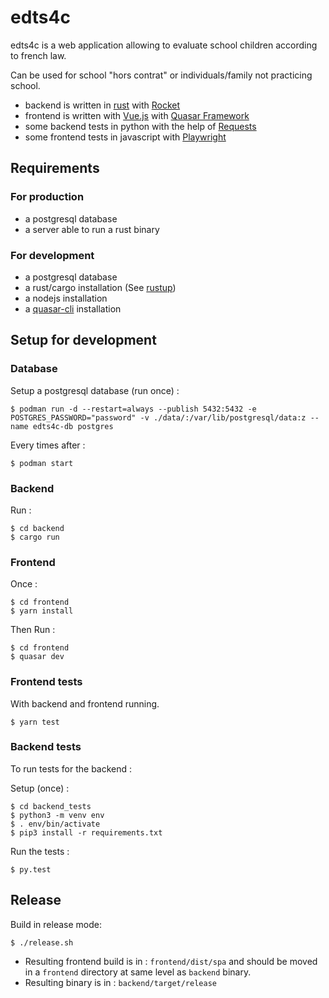 # edts4c

edts4c is a web application allowing to evaluate school children according to french law.

Can be used for school "hors contrat" or individuals/family not practicing school.


* backend is written in [rust](https://www.rust-lang.org/) with [Rocket](https://rocket.rs)
* frontend is written with [Vue.js](https://vuejs.org/) with [Quasar Framework](https://quasar.dev/)
* some backend tests in python with the help of [Requests](https://requests.readthedocs.io/en/master/)
* some frontend tests in javascript with [Playwright](https://playwright.dev/)


## Requirements

### For production

* a postgresql database
* a server able to run a rust binary


### For development

* a postgresql database
* a rust/cargo installation (See [rustup](https://rustup.rs/))
* a nodejs installation
* a [quasar-cli](https://quasar.dev/quasar-cli/installation) installation


## Setup for development

### Database

Setup a postgresql database (run once) :

```
$ podman run -d --restart=always --publish 5432:5432 -e POSTGRES_PASSWORD="password" -v ./data/:/var/lib/postgresql/data:z --name edts4c-db postgres
```

Every times after :

```
$ podman start
```

### Backend

Run :

```
$ cd backend
$ cargo run
```

### Frontend

Once :

```
$ cd frontend
$ yarn install
```


Then Run :

```
$ cd frontend
$ quasar dev
```

### Frontend tests

With backend and frontend running.

```
$ yarn test
```

### Backend tests

To run tests for the backend :

Setup (once) :

```
$ cd backend_tests
$ python3 -m venv env
$ . env/bin/activate
$ pip3 install -r requirements.txt
```

Run the tests :

```
$ py.test
```

## Release

Build in release mode:

```
$ ./release.sh
```

* Resulting frontend build is in : `frontend/dist/spa` and should be moved in a `frontend` directory at same level as `backend` binary.
* Resulting binary is in : `backend/target/release`
